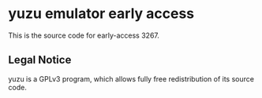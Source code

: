 yuzu emulator early access
=============

This is the source code for early-access 3267.

## Legal Notice

yuzu is a GPLv3 program, which allows fully free redistribution of its source code.